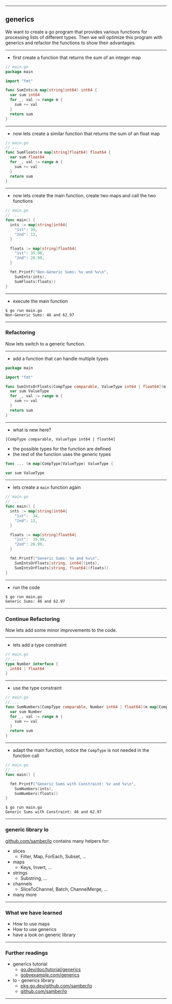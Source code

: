 <!-- .slide: data-background="img/GENERICS/00.jpg" data-background-size="100%" data-background-position="50% 50%" -->
----

## generics

We want to create a go program that provides various functions for processing lists of different types.
Then we will optimize this program with generics and refactor the functions to show their advantages.

----

* first create a function that returns the sum of an integer map

```go
// main.go
package main

import "fmt"

func SumInts(m map[string]int64) int64 {
  var sum int64
  for _, val := range m {
    sum += val
  }
  return sum
}

```

----

* now lets create a similar function that returns the sum of an float map

```go
// main.go
// ...
func SumFloats(m map[string]float64) float64 {
  var sum float64
  for _, val := range m {
    sum += val
  }
  return sum
}
```

----

* now lets create the main function, create two maps and call the two functions

```go
// main.go
// ...
func main() {
  ints := map[string]int64{
    "1st": 34,
    "2nd": 12,
  }

  floats := map[string]float64{
    "1st": 35.98,
	"2nd": 26.99,
  }

  fmt.Printf("Non-Generic Sums: %v and %v\n",
    SumInts(ints),
    SumFloats(floats))
}
```

----

* execute the main function

```shell
$ go run main.go
Non-Generic Sums: 46 and 62.97
```

----

### Refactoring
Now lets switch to a generic function.

----

* add a function that can handle multiple types

```go
package main

import "fmt"

func SumIntsOrFloats[CompType comparable, ValueType int64 | float64](m map[CompType]ValueType) ValueType {
  var sum ValueType
  for _, val := range m {
    sum += val
  }
  return sum
}
```

----

* what is new here?
```
[CompType comparable, ValueType int64 | float64]
```
* the possible types for the function are defined
* the rest of the function uses the generic types
```go
func ... (m map[CompType]ValueType) ValueType {
```
```go
var sum ValueType
```

----

* lets create a `main` function again

```go
// main.go
// ...
func main() {
  ints := map[string]int64{
    "1st":  34,
	"2nd": 12,
  }

  floats := map[string]float64{
    "1st":  35.98,
	"2nd": 26.99,
  }

  fmt.Printf("Generic Sums: %v and %v\n",
    SumIntsOrFloats[string, int64](ints),
    SumIntsOrFloats[string, float64](floats))
}
```

----

* run the code

```shell
$ go run main.go
Generic Sums: 46 and 62.97
```

----

### Continue Refactoring
Now lets add some minor improvements to the code.

----

* lets add a type constraint

```go
// main.go
// ...
type Number interface {
  int64 | float64
}
```

----

* use the type constraint

```go
// main.go
// ...
func SumNumbers[CompType comparable, Number int64 | float64](m map[CompType]Number) Number {
  var sum Number
  for _, val := range m {
    sum += val
  }
  return sum
}
```

----

* adapt the main function, notice the `CompType` is not needed in the function call

```go
// main.go
// ...
func main() {

  fmt.Printf("Generic Sums with Constraint: %v and %v\n",
    SumNumbers(ints),
    SumNumbers(floats))
}
```

```shell
$ go run main.go
Generic Sums with Constraint: 46 and 62.97
```

----

### generic library lo
[github.com/samber/lo](https://github.com/samber/lo) contains many helpers for:
* slices
  * Filter, Map, ForEach, Subset, ...
* maps
  * Keys, Invert, ...
* strings
  * Substring, ...
* channels
  * SliceToChannel, Batch, ChannelMerge, ...
* many more
  

----

### What we have learned
* How to use maps
* How to use generics
* have a look on generic library

----
### Further readings
* generics tutorial
  * [go.dev/doc/tutorial/generics](https://go.dev/doc/tutorial/generics)
  * [gobyexample.com/generics](https://gobyexample.com/generics)
* lo - generics library
  * [pkg.go.dev/github.com/samber/lo](https://pkg.go.dev/github.com/samber/lo)
  * [github.com/samber/lo](https://github.com/samber/lo)

---
